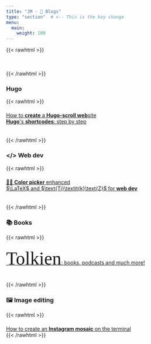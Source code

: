 ```yaml
---
title: "JM - 💭 Blogs"
type: "section"  # <-- This is the key change
menu:
  main:
    weight: 100
---
```



<!-- Read layouts/shortcodes/rawhtml.html to insert raw HTML -->
{{< rawhtml >}}
<div class="html-content">
  <br>
  <br>
</div>
{{< /rawhtml >}}

### Hugo


<!-- Read layouts/shortcodes/rawhtml.html to insert raw HTML -->
{{< rawhtml >}}
<div class="html-content">
  <div style="height: 0.5em;"></div> <!-- Half line break -->

  <a href="/blogs/create_hugo_website/" class="no-underline-except-hover">
  How to <strong>create</strong> a <strong>Hugo-scroll web</strong>site
  </a>

  <br>
  <a href="/blogs/hugo_shortcodes/" class="no-underline-except-hover">
  <strong>Hugo</strong>'s <strong>shortcodes</strong>: step by step
  </a>

  <br>
  <br>
  <br>
</div>
{{< /rawhtml >}}


### </> Web dev

<!-- Read layouts/shortcodes/rawhtml.html to insert raw HTML -->
{{< rawhtml >}}
<div class="html-content">
  <div style="height: 0.5em;"></div> <!-- Half line break -->

  <a href="/blogs/color_picker/" class="no-underline-except-hover">
  🎨🧪 <strong>Color picker</strong> enhanced
  </a>

  <br>
  <a href="/blogs/latex_for_webdev/" class="no-underline-except-hover">
  $\LaTeX$ and $\text{Ti}\textit{k}\text{Z}$ for <strong>web dev</strong>
  </a>

  <br>
  <br>
  <br>
</div>
{{< /rawhtml >}}


### 📚 Books

<!-- Read layouts/shortcodes/rawhtml.html to insert raw HTML -->
{{< rawhtml >}}
<div class="html-content">
  <div style="height: 0.5em;"></div> <!-- Half line break -->

  <a href="/blogs/tolkien/" class="no-underline-except-hover">
  <span style="font-family: 'MiddleEarth JoannaVu', cursive; font-size: 3.1rem;">Tolkien</span>:
  books, podcasts and much more!
  </a>

  <br>
  <br>
  <br>
</div>
{{< /rawhtml >}}

### 🖼️ Image editing

<!-- Read layouts/shortcodes/rawhtml.html to insert raw HTML -->
{{< rawhtml >}}
<div class="html-content">
  <div style="height: 0.5em;"></div> <!-- Half line break -->

  <a href="/blogs/instagram_mosaic/" class="no-underline-except-hover">
  How to create an <strong>Instagram mosaic</strong> on the terminal</a>
  <br>
</div>
{{< /rawhtml >}}
